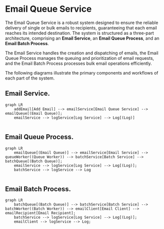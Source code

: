 # Email Queue Service

The Email Queue Service is a robust system designed to ensure the reliable delivery of single or bulk emails to recipients, guaranteeing that each email reaches its intended destination. The system is structured as a three-part architecture, comprising an **Email Service**, an **Email Queue Process**, and an **Email Batch Process**.

The Email Service handles the creation and dispatching of emails, the Email Queue Process manages the queuing and prioritization of email requests, and the Email Batch Process processes bulk email operations efficiently.

The following diagrams illustrate the primary components and workflows of each part of the system.

## Email Service. 
```mermaid
graph LR
    addEmail[Add Email] --> emailService[Email Queue Service] --> emailQueue[(Email Queue)];
    emailService --> logService[Log Service] --> Log[(Log)]
   
```

## Email Queue Process. 
```mermaid
graph LR
    emailQueue[(Email Queue)] --> emailService[Email Service] --> queueWorker((Queue Worker)) --> batchService[Batch Service] --> batchQueue[(Batch Queue)];
    emailService --> logService[Log Service] --> Log[(Log)];
    batchService --> logService --> Log
   
```

## Email Batch Process. 
```mermaid
graph LR
    batchQueue[(Batch Queue)] --> batchService[Batch Service] --> batchWorker((Batch Worker)) --> emailClient[Email Client] --> emailRecipient[Email Recipient];
    batchService --> logService[Log Service] --> Log[(Log)];
    emailClient --> logService --> Log;

   